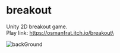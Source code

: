 # breakout
Unity 2D breakout game.\
Play link: https://osmanfrat.itch.io/breakout\

![backGround](https://github.com/OsmanFrat/breakout/assets/69113898/24b8bba9-2384-436a-b626-1bc4bb32349c)


